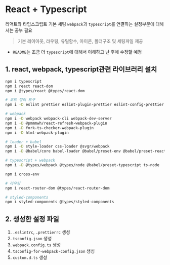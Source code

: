 # React + Typescript
리액트와 타입스크립트 기본 세팅
`webpack`과 `typescript`를 연결하는 설정부분에 대해서는 공부 필요

> 기본 레이아웃, 라우팅, 유틸함수, 아이콘, 폴더구조 및 세팅파일 제공

+ `README`는 조금 더 `typescript`에 대해서 이해하고 난 후에 수정할 예정

## 1. react, webpack, typescript관련 라이브러리 설치
```bash
npm i typescript
npm i react react-dom
npm i @types/react @types/react-dom

# 코드 정리 도구
npm i -D eslint prettier eslint-plugin-prettier eslint-config-prettier

# webpack
npm i -D webpack webpack-cli webpack-dev-server
npm i -D @pmmmwh/react-refresh-webpack-plugin
npm i -D fork-ts-checker-webpack-plugin
npm i -D html-webpack-plugin

# loader + babel
npm i -D style-loader css-loader @svgr/webpack
npm i -D @babel/core babel-loader @babel/preset-env @babel/preset-react

# typescript + webpack
npm i -D @types/webpack @types/node @babel/preset-typescript ts-node

npm i cross-env

# 라우팅
npm i react-router-dom @types/react-router-dom

# styled-components
npm i styled-components @types/styled-components
```

## 2. 생성한 설정 파일
1. `.eslintrc`, `.prettierrc` 생성
2. `tsconfig.json` 생성
3. `webpack.config.ts` 생성
4. `tsconfig-for-webpack-config.json` 생성
5. `custom.d.ts` 생성